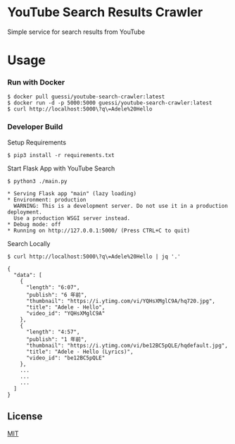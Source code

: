 # YouTube Search Results Crawler

Simple service for search results from YouTube

# Usage
 
### Run with Docker
 
```
$ docker pull guessi/youtube-search-crawler:latest
$ docker run -d -p 5000:5000 guessi/youtube-search-crawler:latest
$ curl http://localhost:5000\?q\=Adele%20Hello
```

### Developer Build
 
Setup Requirements

```
$ pip3 install -r requirements.txt
```

Start Flask App with YouTube Search

```
$ python3 ./main.py

* Serving Flask app "main" (lazy loading)
* Environment: production
  WARNING: This is a development server. Do not use it in a production deployment.
  Use a production WSGI server instead.
* Debug mode: off
* Running on http://127.0.0.1:5000/ (Press CTRL+C to quit)
```

Search Locally

```
$ curl http://localhost:5000\?q\=Adele%20Hello | jq '.'

{
  "data": [
    {
      "length": "6:07",
      "publish": "6 年前",
      "thumbnail": "https://i.ytimg.com/vi/YQHsXMglC9A/hq720.jpg",
      "title": "Adele - Hello",
      "video_id": "YQHsXMglC9A"
    },
    {
      "length": "4:57",
      "publish": "1 年前",
      "thumbnail": "https://i.ytimg.com/vi/be12BC5pQLE/hqdefault.jpg",
      "title": "Adele - Hello (Lyrics)",
      "video_id": "be12BC5pQLE"
    },
    ...
    ...
    ...
  ]
}
```

## License

[MIT](LICENSE)

